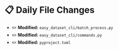 # 📋 Daily File Changes

- ✏️ **Modified:** `easy_dataset_cli/batch_process.py`
- ✏️ **Modified:** `easy_dataset_cli/commands.py`
- ✏️ **Modified:** `pyproject.toml`
